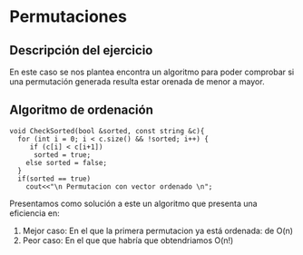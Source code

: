 # Permutaciones

## Descripción del ejercicio

En este caso se nos plantea encontra un algoritmo para poder comprobar
si una permutación generada resulta estar orenada de menor a mayor.

## Algoritmo de ordenación
~~~~
void CheckSorted(bool &sorted, const string &c){
  for (int i = 0; i < c.size() && !sorted; i++) {
     if (c[i] < c[i+1])
      sorted = true;
    else sorted = false;
  }
  if(sorted == true)
    cout<<"\n Permutacion con vector ordenado \n";
~~~~

Presentamos como solución a este un algoritmo que presenta una eficiencia
en:

1. Mejor caso: En el que la primera permutacion ya está ordenada: de O(n)
2. Peor caso: En el que que habría que obtendriamos O(n!)
